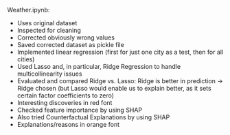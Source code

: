 Weather.ipynb:
- Uses original dataset
- Inspected for cleaning
- Corrected obviously wrong values
- Saved corrected dataset as pickle file
- Implemented linear regression (first for just one city as a test, then for all cities)
- Used Lasso and, in particular, Ridge Regression to handle multicollinearity issues
- Evaluated and compared Ridge vs. Lasso: Ridge is better in prediction -> Ridge chosen (but Lasso would enable us to explain better, as it sets certain factor coefficients to zero)
- Interesting discoveries in red font
- Checked feature importance by using SHAP
- Also tried Counterfactual Explanations by using SHAP
- Explanations/reasons in orange font
